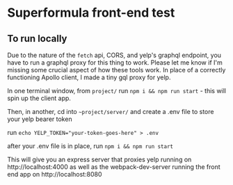 # Superformula front-end test

## To run locally

Due to the nature of the `fetch` api, CORS, and yelp's graphql endpoint, you have to run a graphql proxy for this thing to work. Please let me know if I'm missing some crucial aspect of how these tools work. In place of a correctly functioning Apollo client, I made a tiny gql proxy for yelp.

In one terminal window, from `project/` run `npm i && npm run start` - this will spin up the client app.

Then, in another, cd into `~project/server/` and create a .env file to store your yelp bearer token

run `echo YELP_TOKEN="your-token-goes-here" > .env`

after your .env file is in place, run `npm i && npm run start`

This will give you an express server that proxies yelp running on http://localhost:4000 as well as the webpack-dev-server running the front end app on http://localhost:8080